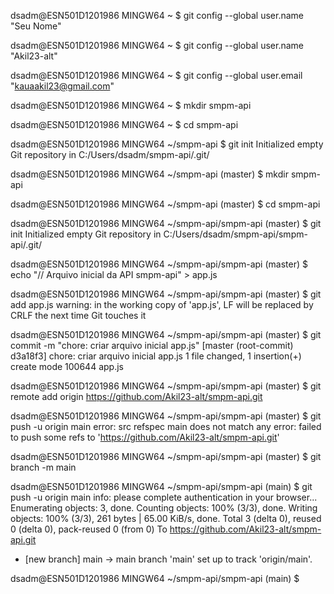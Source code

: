 dsadm@ESN501D1201986 MINGW64 ~
$ git config --global user.name "Seu Nome"

dsadm@ESN501D1201986 MINGW64 ~
$ git config --global user.name "Akil23-alt"

dsadm@ESN501D1201986 MINGW64 ~
$ git config --global user.email "kauaakil23@gmail.com"

dsadm@ESN501D1201986 MINGW64 ~
$ mkdir smpm-api

dsadm@ESN501D1201986 MINGW64 ~
$ cd smpm-api

dsadm@ESN501D1201986 MINGW64 ~/smpm-api
$ git init
Initialized empty Git repository in C:/Users/dsadm/smpm-api/.git/

dsadm@ESN501D1201986 MINGW64 ~/smpm-api (master)
$ mkdir smpm-api

dsadm@ESN501D1201986 MINGW64 ~/smpm-api (master)
$ cd smpm-api

dsadm@ESN501D1201986 MINGW64 ~/smpm-api/smpm-api (master)
$ git init
Initialized empty Git repository in C:/Users/dsadm/smpm-api/smpm-api/.git/

dsadm@ESN501D1201986 MINGW64 ~/smpm-api/smpm-api (master)
$ echo "// Arquivo inicial da API smpm-api" > app.js

dsadm@ESN501D1201986 MINGW64 ~/smpm-api/smpm-api (master)
$ git add app.js
warning: in the working copy of 'app.js', LF will be replaced by CRLF the next time Git touches it

dsadm@ESN501D1201986 MINGW64 ~/smpm-api/smpm-api (master)
$ git commit -m "chore: criar arquivo inicial app.js"
[master (root-commit) d3a18f3] chore: criar arquivo inicial app.js
 1 file changed, 1 insertion(+)
 create mode 100644 app.js

dsadm@ESN501D1201986 MINGW64 ~/smpm-api/smpm-api (master)
$ git remote add origin https://github.com/Akil23-alt/smpm-api.git

dsadm@ESN501D1201986 MINGW64 ~/smpm-api/smpm-api (master)
$ git push -u origin main
error: src refspec main does not match any
error: failed to push some refs to 'https://github.com/Akil23-alt/smpm-api.git'

dsadm@ESN501D1201986 MINGW64 ~/smpm-api/smpm-api (master)
$ git branch -m main

dsadm@ESN501D1201986 MINGW64 ~/smpm-api/smpm-api (main)
$ git push -u origin main
info: please complete authentication in your browser...
Enumerating objects: 3, done.
Counting objects: 100% (3/3), done.
Writing objects: 100% (3/3), 261 bytes | 65.00 KiB/s, done.
Total 3 (delta 0), reused 0 (delta 0), pack-reused 0 (from 0)
To https://github.com/Akil23-alt/smpm-api.git
 * [new branch]      main -> main
branch 'main' set up to track 'origin/main'.

dsadm@ESN501D1201986 MINGW64 ~/smpm-api/smpm-api (main)
$
